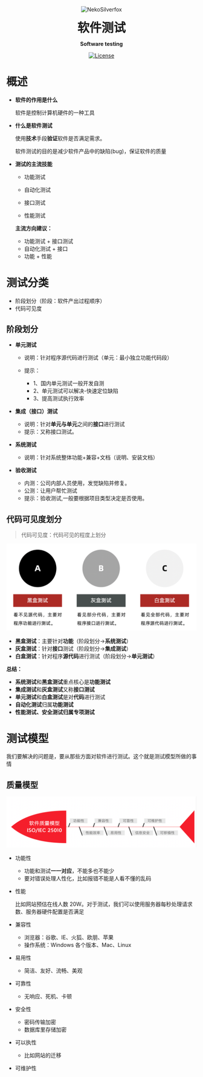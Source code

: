 <p align="center">
 <img width="100px" src="https://raw.githubusercontent.com/NekoSilverFox/NekoSilverfox/403ab045b7d9adeaaf8186c451af7243f5d8f46d/icons/silverfox.svg" align="center" alt="NekoSilverfox" />
 <p align="center"><b><font size=6>软件测试</font></b></p>
 <p align="center"><b>Software testing</b></p>
</p>



<div align=center>


[![License](https://img.shields.io/badge/license-Apache%202.0-brightgreen)](LICENSE)



<div align=left>
<!-- 顶部至此截止 -->




# 概述

- **软件的作用是什么**

    软件是控制计算机硬件的一种工具

    

- **什么是软件测试**

    使用**技术**手段**验证**软件是否满足需求。

    软件测试的目的是减少软件产品中的缺陷(bug)，保证软件的质量

    

- **测试的主流技能**

    - 功能测试

    - 自动化测试

    - 接口测试

    - 性能测试

        

    **主流方向建议：**

    - 功能测试 + 接口测试
    - 自动化测试 + 接口
    - 功能 + 性能





# 测试分类

- 阶段划分（阶段：软件产出过程顺序）
- 代码可见度

## 阶段划分

- **单元测试**

    - 说明：针对程序源代码进行测试（单元：最小独立功能代码段）

    - 提示：

        - 1、国内单元测试一般开发自测
        - 2、单元测试可以解决-快速定位缺陷
        - 3、提高测试执行效率

        

- **集成（接口）测试**

    - 说明：针对**单元与单元**之间的**接口**进行测试
    - 提示：又称接口测试。

    

- **系统测试**

    - 说明：针对系统整体功能+兼容+文档（说明、安装文档）

    

- **验收测试**

    - 内测：公司内部人员使用，发觉缺陷并修复。
    - 公测：让用户帮忙测试
    - 提示：验收测试,一般要根据项目类型决定是否使用。



## 代码可见度划分

> 代码可见度：代码可见的程度上划分

<img src="doc/pic/README/image-20230202144646010.png" alt="image-20230202144646010" style="zoom:50%;" />

- **黑盒测试**：主要针对**功能**（阶段划分->**系统测试**）
- **灰盒测试**：针对**接口**测试（阶段划分->**集成测试**）
- **白盒测试**：针对程序**源代码**进行测试（阶段划分->**单元测试**）



**总结：**

- **系统测试**和**黑盒测试**重点核心是**功能测试**
- **集成测试**和**灰盒测试**又称**接口测试** 
- **单元测试**和**白盒测试**是对**代码**进行测试
- **自动化测试**归属**功能测试**
- **性能测试、安全测试归属专项测试**



# 测试模型

我们要解决的问题是，要从那些方面对软件进行测试。这个就是测试模型所做的事情

## 质量模型

![image-20230202152055182](doc/pic/README/image-20230202152055182.png)

- 功能性

    - 功能和测试**一一对应**，不能多也不能少
    - 要对错误处理人性化，比如报错不能是人看不懂的乱码

    

- 性能

    比如网站预估在线人数 20W。对于测试，我们可以使用服务器每秒处理请求数、服务器硬件配置是否满足

    

- 兼容性

    - 浏览器：谷歌、IE、火狐、欧朋、苹果
    - 操作系统：Windows 各个版本、Mac、Linux

    

- 易用性

    - 简洁、友好、流畅、美观

    

- 可靠性

    - 无响应、死机、卡顿

    

- 安全性

    - 密码传输加密
    - 数据库里存储加密

    

- 可以执性

    - 比如网站的迁移

    

- 可维护性











